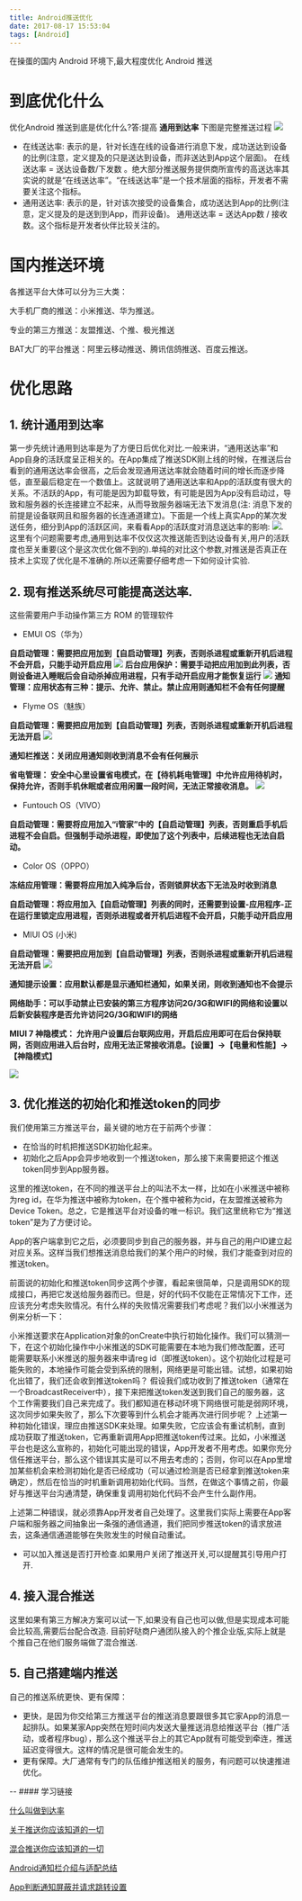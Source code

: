 ```yaml
---
title: Android推送优化
date: 2017-08-17 15:53:04
tags: [Android]
---
```

在操蛋的国内 Android 环境下,最大程度优化 Android 推送<!--more-->

# 到底优化什么
优化Android 推送到底是优化什么?答:提高 **通用到达率**
下图是完整推送过程
![](https://ws4.sinaimg.cn/large/006tKfTcly1finudvm0m3j30j60ctjta.jpg)


- 在线送达率: 表示的是，针对长连在线的设备进行消息下发，成功送达到设备的比例(注意，定义提及的只是送达到设备，而非送达到App这个层面)。 在线送达率 = 送达设备数/下发数 。绝大部分推送服务提供商所宣传的高送达率其实说的就是“在线送达率”。“在线送达率”是一个技术层面的指标，开发者不需要关注这个指标。
- 通用送达率: 表示的是，针对该次接受的设备集合，成功送达到App的比例(注意，定义提及的是送到到App，而非设备)。 通用送达率 = 送达App数 / 接收数。这个指标是开发者伙伴比较关注的。


# 国内推送环境

各推送平台大体可以分为三大类：

  大手机厂商的推送：小米推送、华为推送。

  专业的第三方推送：友盟推送、个推、极光推送

  BAT大厂的平台推送：阿里云移动推送、腾讯信鸽推送、百度云推送。

# 优化思路
## 1. 统计通用到达率
第一步先统计通用到达率是为了方便日后优化对比.一般来讲，“通用送达率”和App自身的活跃度呈正相关的。在App集成了推送SDK刚上线的时候，在推送后台看到的通用送达率会很高，之后会发现通用送达率就会随着时间的增长而逐步降低，直至最后稳定在一个数值上。这就说明了通用送达率和App的活跃度有很大的关系。不活跃的App，有可能是因为卸载导致，有可能是因为App没有启动过，导致和服务器的长连接建立不起来，从而导致服务器端无法下发消息(注: 消息下发的前提是设备联网且和服务器的长连通道建立)。下面是一个线上真实App的某次发送任务，细分到App的活跃区间，来看看App的活跃度对消息送达率的影响:
![](https://ws3.sinaimg.cn/large/006tKfTcly1finnfmewfhj30ga07kwf3.jpg).
这里有个问题需要考虑,通用到达率不仅仅这次推送能否到达设备有关,用户的活跃度也至关重要(这个是这次优化做不到的).单纯的对比这个参数,对推送是否真正在技术上实现了优化是不准确的.所以还需要仔细考虑一下如何设计实验.
## 2. 现有推送系统尽可能提高送达率.
这些需要用户手动操作第三方 ROM 的管理软件
- EMUI OS（华为）

**自启动管理：需要把应用加到【自启动管理】列表，否则杀进程或重新开机后进程不会开启，只能手动开启应用**
![](https://ws1.sinaimg.cn/large/006tKfTcgy1finnqr0k57j30rs0ghwfx.jpg)
**后台应用保护：需要手动把应用加到此列表，否则设备进入睡眠后会自动杀掉应用进程，只有手动开启应用才能恢复运行**
![](https://ws3.sinaimg.cn/large/006tKfTcgy1finnrffz1qj30ya0f9wg5.jpg)
**通知管理：应用状态有三种：提示、允许、禁止。禁止应用则通知栏不会有任何提醒**

- Flyme OS（魅族）

**自启动管理：需要把应用加到【自启动管理】列表，否则杀进程或重新开机后进程无法开启**
![](https://ws3.sinaimg.cn/large/006tKfTcgy1finntb570vj30z00fk75x.jpg)

**通知栏推送：关闭应用通知则收到消息不会有任何展示**

**省电管理： 安全中心里设置省电模式，在【待机耗电管理】中允许应用待机时，保持允许，否则手机休眠或者应用闲置一段时间，无法正常接收消息。**
![](https://ws4.sinaimg.cn/large/006tKfTcgy1finntxuwwbj30z00fk409.jpg)

- Funtouch OS（VIVO）

**自启动管理：需要将应用加入“i管家”中的【自启动管理】列表，否则重启手机后进程不会自启。但强制手动杀进程，即使加了这个列表中，后续进程也无法自启动。**

- Color OS（OPPO）

**冻结应用管理：需要将应用加入纯净后台，否则锁屏状态下无法及时收到消息**

**自启动管理：将应用加入【自启动管理】列表的同时，还需要到设置-应用程序-正在运行里锁定应用进程，否则杀进程或者开机后进程不会开启，只能手动开启应用**


- MIUI OS (小米)

**自启动管理：需要把应用加到【自启动管理】列表，否则杀进程或重新开机后进程无法开启**
![](https://ws1.sinaimg.cn/large/006tKfTcgy1finnx4r3ofj30sg0gvt9y.jpg)

**通知提示设置：应用默认都是显示通知栏通知，如果关闭，则收到通知也不会提示**

**网络助手：可以手动禁止已安装的第三方程序访问2G/3G和WIFI的网络和设置以后新安装程序是否允许访问2G/3G和WIFI的网络**

**MIUI 7 神隐模式： 允许用户设置后台联网应用，开启后应用即可在后台保持联网，否则应用进入后台时，应用无法正常接收消息。【设置】->【电量和性能】->【神隐模式】**

![](https://ws2.sinaimg.cn/large/006tKfTcly1fino8jclshj30z00fk75c.jpg)

## 3. 优化推送的初始化和推送token的同步
我们使用第三方推送平台，最关键的地方在于前两个步骤：

- 在恰当的时机把推送SDK初始化起来。
- 初始化之后App会异步地收到一个推送token，那么接下来需要把这个推送token同步到App服务器。

这里的推送token，在不同的推送平台上的叫法不太一样，比如在小米推送中被称为reg id，在华为推送中被称为token，在个推中被称为cid，在友盟推送被称为Device Token。总之，它是推送平台对设备的唯一标识。我们这里统称它为“推送token”是为了方便讨论。

App的客户端拿到它之后，必须要同步到自己的服务器，并与自己的用户ID建立起对应关系。这样当我们想推送消息给我们的某个用户的时候，我们才能查到对应的推送token。

前面说的初始化和推送token同步这两个步骤，看起来很简单，只是调用SDK的现成接口，再把它发送给服务器而已。但是，好的代码不仅能在正常情况下工作，还应该充分考虑失败情况。有什么样的失败情况需要我们考虑呢？我们以小米推送为例来分析一下：

小米推送要求在Application对象的onCreate中执行初始化操作。我们可以猜测一下，在这个初始化操作中小米推送的SDK可能需要在本地为我们修改配置，还可能需要联系小米推送的服务器来申请reg id（即推送token）。这个初始化过程是可能失败的，本地操作可能会受到系统的限制，网络更是可能出错。试想，如果初始化出错了，我们还会收到推送token吗？
假设我们成功收到了推送token（通常在一个BroadcastReceiver中），接下来把推送token发送到我们自己的服务器，这个工作需要我们自己来完成了。我们都知道在移动环境下网络很可能是弱网环境，这次同步如果失败了，那么下次要等到什么机会才能再次进行同步呢？
上述第一种初始化错误，理应由推送SDK来处理。如果失败，它应该会有重试机制，直到成功获取了推送token，它再重新调用App把推送token传过来。比如，小米推送平台也是这么宣称的，初始化可能出现的错误，App开发者不用考虑。如果你充分信任推送平台，那么这个错误其实是可以不用去考虑的；否则，你可以在App里增加某些机会来检测初始化是否已经成功（可以通过检测是否已经拿到推送token来确定），然后在恰当的时机重新调用初始化代码。当然，在做这个事情之前，你最好与推送平台沟通清楚，确保重复调用初始化代码不会产生什么副作用。

上述第二种错误，就必须靠App开发者自己处理了。这里我们实际上需要在App客户端和服务器之间抽象出一条强的通信通道，我们把同步推送token的请求放进去，这条通信通道能够在失败发生的时候自动重试。

- 可以加入推送是否打开检查.如果用户关闭了推送开关,可以提醒其引导用户打开.



## 4. 接入混合推送
这里如果有第三方解决方案可以试一下,如果没有自己也可以做,但是实现成本可能会比较高,需要后台配合改造.
目前好哒商户通团队接入的个推企业版,实际上就是个推自己在他们服务端做了混合推送.
## 5. 自己搭建端内推送
自己的推送系统更快、更有保障：
- 更快，是因为你交给第三方推送平台的推送消息要跟很多其它家App的消息一起排队。如果某家App突然在短时间内发送大量推送消息给推送平台（推广活动，或者程序bug），那么这个推送平台上的其它App就有可能受到牵连，推送延迟变得很大。这样的情况是很可能会发生的。
- 更有保障。大厂通常有专门的队伍维护推送相关的服务，有问题可以快速推进优化。

-- #### 学习链接

[什么叫做到达率](http://bbs.umeng.com/thread-8933-1-1.html)

[关于推送你应该知道的一切](http://blog.csdn.net/eclipsexys/article/details/52575602#t7)

[混合推送你应该知道的一切](https://juejin.im/post/57a19c012e958a0066715d0c)

[Android通知栏介绍与适配总结](http://iluhcm.com/2017/03/12/experience-of-adapting-to-android-notifications/)

[App判断通知屏蔽并请求跳转设置](http://feihu.blog/?p=524)
